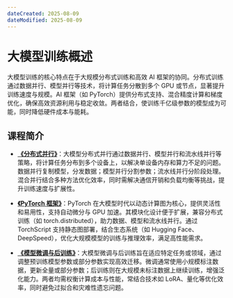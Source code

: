 ```yaml
---
dateCreated: 2025-08-09
dateModified: 2025-08-09
---
```

# 大模型训练概述

大模型训练的核心特点在于大规模分布式训练和高效 AI 框架的协同。分布式训练通过数据并行、模型并行等技术，将计算任务分散到多个 GPU 或节点，显著提升训练速度与规模。AI 框架（如 PyTorch）提供分布式支持、混合精度计算和梯度优化，确保高效资源利用与稳定收敛。两者结合，使训练千亿级参数的模型成为可能，同时降低硬件成本与能耗。

## 课程简介

- [**《分布式并行》**](https://github.com/Infrasys-AI/AIInfra/blob/main/04Train/01Parallel)：大模型分布式并行通过数据并行、模型并行和流水线并行等策略，将计算任务分布到多个设备上，以解决单设备内存和算力不足的问题。数据并行复制模型，分发数据；模型并行分割参数；流水线并行分阶段处理。混合并行结合多种方法优化效率，同时需解决通信开销和负载均衡等挑战，提升训练速度与扩展性。

- [**《PyTorch 框架》**](https://github.com/Infrasys-AI/AIInfra/blob/main/04Train/02PyTorch)：PyTorch 在大模型时代以动态计算图为核心，提供灵活性和易用性，支持自动微分与 GPU 加速。其模块化设计便于扩展，兼容分布式训练（如 torch.distributed），助力数据、模型和流水线并行。通过 TorchScript 支持静态图部署，结合生态系统（如 Hugging Face、DeepSpeed），优化大规模模型的训练与推理效率，满足高性能需求。

- [**《模型微调与后训练》**](https://github.com/Infrasys-AI/AIInfra/blob/main/04Train/03Finetune)：大模型微调与后训练旨在适应特定任务或领域，通过调整预训练模型参数或部分参数实现高效迁移。微调通常使用小规模标注数据，更新全量或部分参数；后训练则在大规模未标注数据上继续训练，增强泛化能力。两者均需权衡计算成本与性能，常结合技术如 LoRA、量化等优化效率，同时避免过拟合和灾难性遗忘问题。
